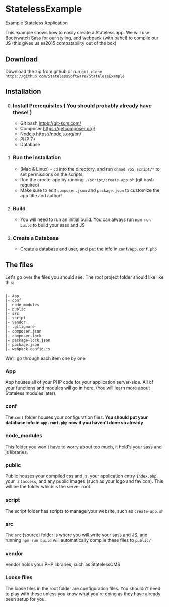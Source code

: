 # StatelessExample
Example Stateless Application

This example shows how to easily create a Stateless app.  We will use Bootswatch Sass for our styling, and webpack (with babel) to compile our JS (this gives us es2015 compatability out of the box)

## Download

Download the zip from github or run `git clone https://github.com/StatelessSoftware/StatelessExample`

## Installation

0. ### Install Prerequisites ( You should probably already have these! )

    - Git bash https://git-scm.com/
    - Composer https://getcomposer.org/
    - Nodejs https://nodejs.org/en/
    - PHP 7+
    - Database

1. ### Run the installation

    - (Mac & Linux) - `cd` into the directory, and run `chmod 755 script/*` to set permissions on the scripts
    - Run the create-app by running `./script/create-app.sh` (git bash required)
    - Make sure to edit `composer.json` and `package.json` to customize the app title and author!

2. ### Build

    - You will need to run an initial build.  You can always run `npm run build` to build your sass and JS

3. ### Create a Database

    - Create a database and user, and put the info in `conf/app.conf.php`

## The files

Let's go over the files you should see.  The root project folder should like like this:

```

|- App
|- conf
|- node_modules
|- public
|- src
|- script
|- vendor
|- .gitignore
|- composer.json
|- composer.lock
|- package-lock.json
|- package.json
|- webpack.config.js

```

We'll go through each item one by one

### App

App houses all of your PHP code for your application server-side.  All of your functions and modules will go in here.  (You will learn more about Stateless modules later).

### conf

The `conf` folder houses your configuration files.  **You should put your database info in `app.conf.php` now if you haven't done so already**

### node_modules

This folder you won't have to worry about too much, it hold's your sass and js libraries.

### public

Public houses your compiled css and js, your application entry `index.php`, your `.htaccess`, and any public images (such as your logo and favicon).  This will be the folder which is the server root.

### script

The script folder has scripts to manage your website, such as `create-app.sh`

### src

The `src` (source) folder is where you will write your sass and JS, and running `npm run build` will automatically compile these files to `public/`

### vendor

Vendor holds your PHP libraries, such as StatelessCMS

### Loose files

The loose files in the root folder are configuration files.  You shouldn't need to play with these unless you know what you're doing as they have already been setup for you.

